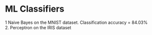 # ML Classifiers

1 Naive Bayes on the MNIST dataset. Classification accuracy = 84.03%  
2. Perceptron on the IRIS dataset
